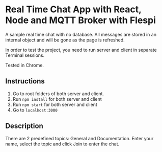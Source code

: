 # Real Time Chat App with React, Node and MQTT Broker with Flespi

A sample real time chat with no database. All messages are stored in an internal object and will be gone as the page is refreshed.

In order to test the project, you need to run server and client in separate Terminal sessions.

Tested in Chrome.

## Instructions

1. Go to root folders of both server and client.
2. Run `npm install` for both server and client
3. Run `npm start` for both server and client
4. Go to `localhost:3000`

## Description

There are 2 predefined topics: General and Documentation.
Enter your name, select the topic and click Join to enter the chat.
